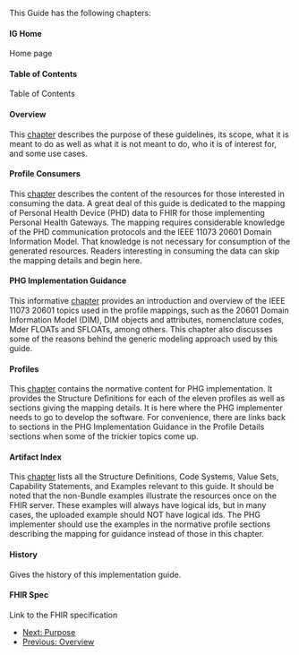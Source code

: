 
<!-- https://stackoverflow.com/questions/27977078/how-do-i-reference-the-root-directory-of-my-site-and-why-wont-jekyll-render-so -->

This Guide has the following chapters:

#### IG Home
Home page
#### Table of Contents
Table of Contents
#### Overview
This [chapter](overview.html) describes the purpose of these guidelines, its scope, what it is meant to do as well as what it is not meant to do, who it is of interest for, and some use cases. 
#### Profile Consumers
This [chapter](ProfileConsumers.html) describes the content of the resources for those interested in consuming the data. A great deal of this guide is dedicated to the mapping of Personal Health Device (PHD) data to FHIR for those implementing Personal Health Gateways. The mapping requires considerable knowledge of the PHD communication protocols and the IEEE 11073 20601 Domain Information Model. That knowledge is not necessary for consumption of the generated resources. Readers interesting in consuming the data can skip the mapping details and begin here.
#### PHG Implementation Guidance
This informative [chapter](TechnicalImplementationGuidance.html) provides an introduction and overview of the IEEE 11073 20601 topics used in the profile mappings, such as the 20601 Domain Information Model (DIM), DIM objects and attributes, nomenclature codes, Mder FLOATs and SFLOATs, among others. This chapter also discusses some of the reasons behind the generic modeling approach used by this guide. 
#### Profiles
This [chapter](profiles.html) contains the normative content for PHG implementation. It provides the Structure Definitions for each of the eleven profiles as well as sections giving the mapping details. It is here where the PHG implementer needs to go to develop the software. For convenience, there are links back to sections in the PHG Implementation Guidance in the Profile Details sections when some of the trickier topics come up.
#### Artifact Index
This [chapter](artifacts.html) lists all the Structure Definitions, Code Systems, Value Sets, Capability Statements, and Examples relevant to this guide. It should be noted that the non-Bundle examples illustrate the resources once on the FHIR server. These examples will always have logical ids, but in many cases, the uploaded example should NOT have logical ids. The PHG implementer should use the examples in the normative profile sections describing the mapping for guidance instead of those in this chapter.
#### History
Gives the history of this implementation guide.
#### FHIR Spec
Link to the FHIR specification

 - [Next: Purpose](Purpose.html)
 - [Previous: Overview](overview.html)
